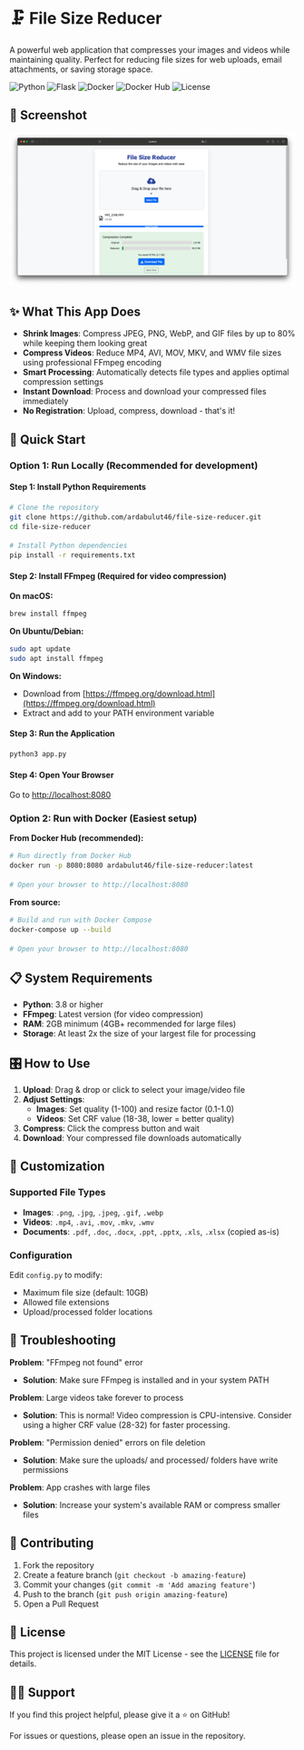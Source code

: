 # 🗜️ File Size Reducer

A powerful web application that compresses your images and videos while maintaining quality. Perfect for reducing file sizes for web uploads, email attachments, or saving storage space.

![Python](https://img.shields.io/badge/Python-3.8+-blue?logo=python&logoColor=white)
![Flask](https://img.shields.io/badge/Flask-Latest-green?logo=flask&logoColor=white)
![Docker](https://img.shields.io/badge/Docker-Ready-blue?logo=docker&logoColor=white)
![Docker Hub](https://img.shields.io/badge/Docker%20Hub-Available-2496ED?logo=docker&logoColor=white)
![License](https://img.shields.io/badge/License-MIT-yellow)

## 📱 Screenshot

![File Size Reducer App](docs/screenshots/app-demo.png)

## ✨ What This App Does

- **Shrink Images**: Compress JPEG, PNG, WebP, and GIF files by up to 80% while keeping them looking great
- **Compress Videos**: Reduce MP4, AVI, MOV, MKV, and WMV file sizes using professional FFmpeg encoding
- **Smart Processing**: Automatically detects file types and applies optimal compression settings
- **Instant Download**: Process and download your compressed files immediately
- **No Registration**: Upload, compress, download - that's it!

## 🚀 Quick Start

### Option 1: Run Locally (Recommended for development)

#### Step 1: Install Python Requirements
```bash
# Clone the repository
git clone https://github.com/ardabulut46/file-size-reducer.git
cd file-size-reducer

# Install Python dependencies
pip install -r requirements.txt
```

#### Step 2: Install FFmpeg (Required for video compression)
**On macOS:**
```bash
brew install ffmpeg
```

**On Ubuntu/Debian:**
```bash
sudo apt update
sudo apt install ffmpeg
```

**On Windows:**
- Download from [https://ffmpeg.org/download.html](https://ffmpeg.org/download.html)
- Extract and add to your PATH environment variable

#### Step 3: Run the Application
```bash
python3 app.py
```

#### Step 4: Open Your Browser
Go to [http://localhost:8080](http://localhost:8080)

### Option 2: Run with Docker (Easiest setup)

**From Docker Hub (recommended):**
```bash
# Run directly from Docker Hub
docker run -p 8080:8080 ardabulut46/file-size-reducer:latest

# Open your browser to http://localhost:8080
```

**From source:**
```bash
# Build and run with Docker Compose
docker-compose up --build

# Open your browser to http://localhost:8080
```

## 📋 System Requirements

- **Python**: 3.8 or higher
- **FFmpeg**: Latest version (for video compression)
- **RAM**: 2GB minimum (4GB+ recommended for large files)
- **Storage**: At least 2x the size of your largest file for processing

## 🎛️ How to Use

1. **Upload**: Drag & drop or click to select your image/video file
2. **Adjust Settings**: 
   - **Images**: Set quality (1-100) and resize factor (0.1-1.0)
   - **Videos**: Set CRF value (18-38, lower = better quality)
3. **Compress**: Click the compress button and wait
4. **Download**: Your compressed file downloads automatically

## 🔧 Customization

### Supported File Types
- **Images**: `.png`, `.jpg`, `.jpeg`, `.gif`, `.webp`
- **Videos**: `.mp4`, `.avi`, `.mov`, `.mkv`, `.wmv`  
- **Documents**: `.pdf`, `.doc`, `.docx`, `.ppt`, `.pptx`, `.xls`, `.xlsx` (copied as-is)

### Configuration
Edit `config.py` to modify:
- Maximum file size (default: 10GB)
- Allowed file extensions
- Upload/processed folder locations

## 🐛 Troubleshooting

**Problem**: "FFmpeg not found" error
- **Solution**: Make sure FFmpeg is installed and in your system PATH

**Problem**: Large videos take forever to process
- **Solution**: This is normal! Video compression is CPU-intensive. Consider using a higher CRF value (28-32) for faster processing.

**Problem**: "Permission denied" errors on file deletion
- **Solution**: Make sure the uploads/ and processed/ folders have write permissions

**Problem**: App crashes with large files
- **Solution**: Increase your system's available RAM or compress smaller files

## 🤝 Contributing

1. Fork the repository
2. Create a feature branch (`git checkout -b amazing-feature`)
3. Commit your changes (`git commit -m 'Add amazing feature'`)
4. Push to the branch (`git push origin amazing-feature`)
5. Open a Pull Request

## 📄 License

This project is licensed under the MIT License - see the [LICENSE](LICENSE) file for details.

## 🙋‍♂️ Support

If you find this project helpful, please give it a ⭐ on GitHub!

For issues or questions, please open an issue in the repository.